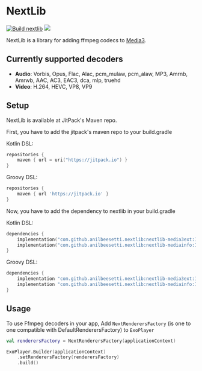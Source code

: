 # NextLib

[![Build nextlib](https://github.com/anilbeesetti/nextlib/actions/workflows/build.yaml/badge.svg)](https://github.com/anilbeesetti/nextlib/actions/workflows/build.yaml) [![](https://jitpack.io/v/anilbeesetti/nextlib.svg)](https://jitpack.io/#anilbeesetti/nextlib)

NextLib is a library for adding ffmpeg codecs to [Media3](https://github.com/androidx/media).

## Currently supported decoders
- **Audio**: Vorbis, Opus, Flac, Alac, pcm_mulaw, pcm_alaw, MP3, Amrnb, Amrwb, AAC, AC3, EAC3, dca, mlp, truehd
- **Video**: H.264, HEVC, VP8, VP9

## Setup

NextLib is available at JitPack's Maven repo.

First, you have to add the jitpack's maven repo to your build.gradle

Kotlin DSL:

```kotlin
repositories {
    maven { url = uri("https://jitpack.io") }
}
```

Groovy DSL:

```gradle
repositories {
    maven { url 'https://jitpack.io' }
}
```

Now, you have to add the dependency to nextlib in your build.gradle

Kotlin DSL:

```kotlin
dependencies {
    implementation("com.github.anilbeesetti.nextlib:nextlib-media3ext:INSERT_VERSION_HERE") // To add media3 software decoders and extensions
    implementation("com.github.anilbeesetti.nextlib:nextlib-mediainfo:INSERT_VERSION_HERE") // To get media info through ffmpeg
}
```

Groovy DSL:

```gradle
dependencies {
    implementation "com.github.anilbeesetti.nextlib:nextlib-media3ext:INSERT_VERSION_HERE" // To add media3 software decoders and extensions
    implementation "com.github.anilbeesetti.nextlib:nextlib-mediainfo:INSERT_VERSION_HERE" // To get media info through ffmpeg
}
```

## Usage

To use Ffmpeg decoders in your app, Add `NextRenderersFactory` (is one to one compatible with DefaultRenderersFactory) to `ExoPlayer`
```kotlin
val renderersFactory = NextRenderersFactory(applicationContext) 

ExoPlayer.Builder(applicationContext)
    .setRenderersFactory(renderersFactory)
    .build()
```
